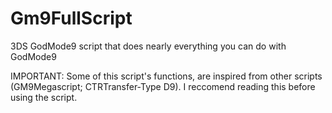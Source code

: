 # Gm9FullScript
3DS GodMode9 script that does nearly everything you can do with GodMode9

IMPORTANT: Some of this script's functions, are inspired from other scripts (GM9Megascript; CTRTransfer-Type D9).
I reccomend reading this before using the script.
